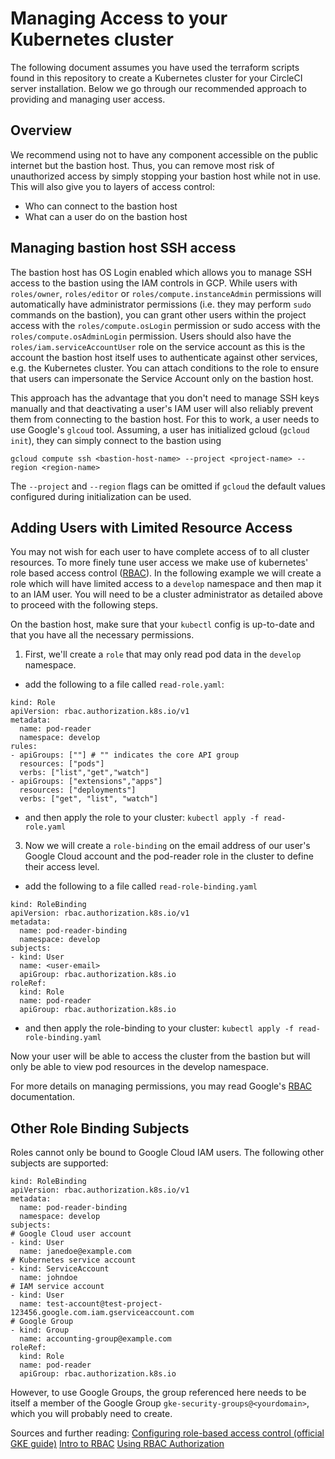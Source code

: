 # Managing Access to your Kubernetes cluster
The following document assumes you have used the terraform scripts found in this repository to create a Kubernetes cluster for your CircleCI server installation. Below we go through our recommended approach to providing and managing user access.


## Overview

We recommend using not to have any component accessible on the public internet but the bastion host. Thus, you can remove most risk of unauthorized access by simply stopping your bastion host while not in use. This will also give you to layers of access control:
* Who can connect to the bastion host
* What can a user do on the bastion host

## Managing bastion host SSH access

The bastion host has OS Login enabled which allows you to manage SSH access to the bastion using the IAM controls in GCP. While users with `roles/owner`, `roles/editor` or `roles/compute.instanceAdmin` permissions will automatically have administrator permissions (i.e. they may perform `sudo` commands on the bastion), you can grant other users within the project access with the `roles/compute.osLogin` permission or sudo access with the `roles/compute.osAdminLogin` permission. Users should also have the `roles/iam.serviceAccountUser` role on the service account as this is the account the bastion host itself uses to authenticate against other services, e.g. the Kubernetes cluster. You can attach conditions to the role to ensure that users can impersonate the Service Account only on the bastion host.

This approach has the advantage that you don't need to manage SSH keys manually and that deactivating a user's IAM user will also reliably prevent them from connecting to the bastion host. For this to work, a user needs to use Google's `glcoud` tool. Assuming, a user has initialized gcloud (`gcloud init`), they can simply connect to the bastion using

`gcloud compute ssh <bastion-host-name> --project <project-name> --region <region-name>`

The `--project` and `--region` flags can be omitted if `gcloud` the default values configured during initialization can be used.

## Adding Users with Limited Resource Access
You may not wish for each user to have complete access of to all cluster resources. To more finely tune user access we make use of kubernetes' role based access control ([RBAC]).
In the following example we will create a role which will have limited access to a `develop` namespace and then map it to an IAM user. You will need to be a cluster administrator as detailed above to proceed with the following steps.

On the bastion host, make sure that your `kubectl` config is up-to-date and that you have all the necessary permissions.

1. First, we'll create a `role` that may only read pod data in the `develop` namespace.
- add the following to a file called `read-role.yaml`:
```
kind: Role
apiVersion: rbac.authorization.k8s.io/v1
metadata:
  name: pod-reader
  namespace: develop
rules:
- apiGroups: [""] # "" indicates the core API group
  resources: ["pods"]
  verbs: ["list","get","watch"]
- apiGroups: ["extensions","apps"]
  resources: ["deployments"]
  verbs: ["get", "list", "watch"]
```

- and then apply the role to your cluster:
`kubectl apply -f read-role.yaml`

3. Now we will create a `role-binding` on the email address of our user's Google Cloud account and the pod-reader role in the cluster to define their access level.
- add the following to a file called `read-role-binding.yaml`
```
kind: RoleBinding
apiVersion: rbac.authorization.k8s.io/v1
metadata:
  name: pod-reader-binding
  namespace: develop
subjects:
- kind: User
  name: <user-email>
  apiGroup: rbac.authorization.k8s.io
roleRef:
  kind: Role
  name: pod-reader
  apiGroup: rbac.authorization.k8s.io
```

- and then apply the role-binding to your cluster:
`kubectl apply -f read-role-binding.yaml`


Now your user will be able to access the cluster from the bastion but will only be able to view pod resources in the develop namespace.

For more details on managing permissions, you may read Google's [RBAC] documentation.


## Other Role Binding Subjects
Roles cannot only be bound to Google Cloud IAM users. The following other subjects are supported:
```
kind: RoleBinding
apiVersion: rbac.authorization.k8s.io/v1
metadata:
  name: pod-reader-binding
  namespace: develop
subjects:
# Google Cloud user account
- kind: User
  name: janedoe@example.com
# Kubernetes service account
- kind: ServiceAccount
  name: johndoe
# IAM service account
- kind: User
  name: test-account@test-project-123456.google.com.iam.gserviceaccount.com
# Google Group
- kind: Group
  name: accounting-group@example.com
roleRef:
  kind: Role
  name: pod-reader
  apiGroup: rbac.authorization.k8s.io
```

However, to use Google Groups, the group referenced here needs to be itself a member of the Google Group `gke-security-groups@<yourdomain>`, which you will probably need to create.


Sources and further reading:
[Configuring role-based access control (official GKE guide)](https://cloud.google.com/kubernetes-engine/docs/how-to/role-based-access-control)
[Intro to RBAC](https://www.eksworkshop.com/beginner/090_rbac/)
[Using RBAC Authorization](https://kubernetes.io/docs/reference/access-authn-authz/rbac/)

<!-- Links -->
[RBAC]: https://kubernetes.io/docs/reference/access-authn-authz/rbac/